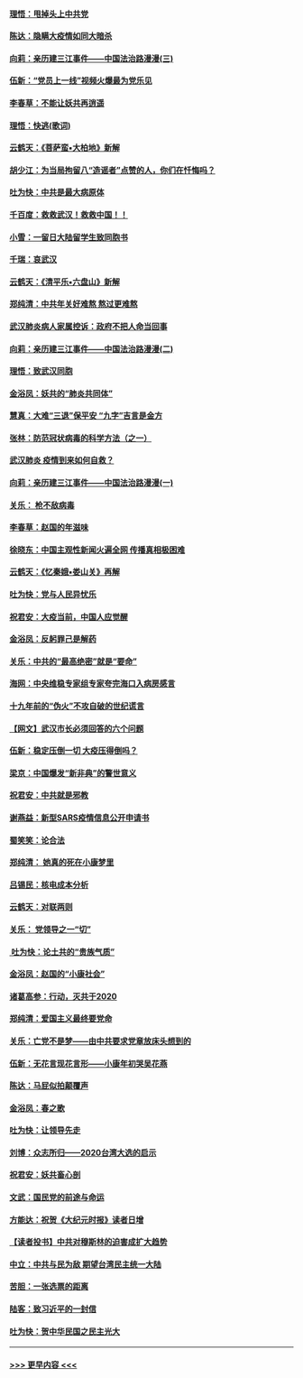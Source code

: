 #### [理悟：甩掉头上中共党](../pages/nsc993/n11838826.md?t=02030933) 
#### [陈达：隐瞒大疫情如同大暗杀](../pages/nsc993/n11838771.md?t=02030933) 
#### [向莉：亲历建三江事件——中国法治路漫漫(三)](../pages/nsc993/n11831825.md?t=02030933) 
#### [伍新：“党员上一线”视频火爆最为党乐见](../pages/nsc993/n11838200.md?t=02030933) 
#### [李春草：不能让妖共再逍遥](../pages/nsc993/n11838102.md?t=02030933) 
#### [理悟：快逃(歌词)](../pages/nsc993/n11838083.md?t=02030933) 
#### [云鹤天：《菩萨蛮▪大柏地》新解](../pages/nsc993/n11838059.md?t=02030933) 
#### [胡少江：为当局拘留八“造谣者”点赞的人，你们在忏悔吗？](../pages/nsc993/n11836801.md?t=02030933) 
#### [吐为快：中共是最大病原体](../pages/nsc993/n11836748.md?t=02030933) 
#### [千百度：救救武汉！救救中国！！](../pages/nsc993/n11836145.md?t=02030933) 
#### [小雪：一留日大陆留学生致同胞书](../pages/nsc993/n11834624.md?t=02030933) 
#### [千瑞：哀武汉](../pages/nsc993/n11833647.md?t=02030933) 
#### [云鹤天：《清平乐▪六盘山》新解](../pages/nsc993/n11833611.md?t=02030933) 
#### [郑纯清：中共年关好难熬 熬过更难熬](../pages/nsc993/n11833489.md?t=02030933) 
#### [武汉肺炎病人家属控诉：政府不把人命当回事](../pages/nsc993/n11833205.md?t=02030933) 
#### [向莉：亲历建三江事件——中国法治路漫漫(二)](../pages/nsc993/n11829102.md?t=02030933) 
#### [理悟：致武汉同胞](../pages/nsc993/n11831522.md?t=02030933) 
#### [金浴凤：妖共的“肺炎共同体”](../pages/nsc993/n11829448.md?t=02030933) 
#### [慧真：大难“三退”保平安 “九字”吉言是金方](../pages/nsc993/n11829501.md?t=02030933) 
#### [张林：防范冠状病毒的科学方法（之一）](../pages/nsc993/n11828618.md?t=02030933) 
#### [武汉肺炎 疫情到来如何自救？](../pages/nsc993/n11827632.md?t=02030933) 
#### [向莉：亲历建三江事件——中国法治路漫漫(一)](../pages/nsc993/n11827190.md?t=02030933) 
#### [关乐： 枪不敌病毒](../pages/nsc993/n11826746.md?t=02030933) 
#### [李春草：赵国的年滋味](../pages/nsc993/n11826321.md?t=02030933) 
#### [徐晓东：中国主观性新闻火遍全网 传播真相极困难](../pages/nsc993/n11826508.md?t=02030933) 
#### [云鹤天：《忆秦娥▪娄山关》再解](../pages/nsc993/n11824682.md?t=02030933) 
#### [吐为快：党与人民异忧乐](../pages/nsc993/n11824660.md?t=02030933) 
#### [祝君安：大疫当前，中国人应觉醒](../pages/nsc993/n11821946.md?t=02030933) 
#### [金浴凤：反躬罪己是解药](../pages/nsc993/n11820280.md?t=02030933) 
#### [关乐：中共的“最高绝密”就是“要命”](../pages/nsc993/n11816946.md?t=02030933) 
#### [海网：中央维稳专家组专家夸完海口入病房感言](../pages/nsc993/n11815138.md?t=02030933) 
#### [十九年前的“伪火”不攻自破的世纪谎言](../pages/nsc993/n11813238.md?t=02030933) 
#### [【网文】武汉市长必须回答的六个问题](../pages/nsc993/n11813848.md?t=02030933) 
#### [伍新：稳定压倒一切 大疫压得倒吗？](../pages/nsc993/n11812634.md?t=02030933) 
#### [梁京：中国爆发“新非典”的警世意义](../pages/nsc993/n11812554.md?t=02030933) 
#### [祝君安：中共就是邪教](../pages/nsc993/n11812431.md?t=02030933) 
#### [谢燕益：新型SARS疫情信息公开申请书](../pages/nsc993/n11808840.md?t=02030933) 
#### [蜀笑笑：论合法](../pages/nsc993/n11808064.md?t=02030933) 
#### [郑纯清： 她真的死在小康梦里](../pages/nsc993/n11806623.md?t=02030933) 
#### [吕锡民：核电成本分析](../pages/nsc993/n11806284.md?t=02030933) 
#### [云鹤天：对联两则](../pages/nsc993/n11805957.md?t=02030933) 
#### [关乐： 党领导之一“切”](../pages/nsc993/n11804505.md?t=02030933) 
#### [ 吐为快：论土共的“贵族气质”](../pages/nsc993/n11804490.md?t=02030933) 
#### [金浴凤：赵国的“小康社会”](../pages/nsc993/n11804452.md?t=02030933) 
#### [诸葛高参：行动，灭共于2020](../pages/nsc993/n11804120.md?t=02030933) 
#### [郑纯清：爱国主义最终要党命](../pages/nsc993/n11802197.md?t=02030933) 
#### [关乐：亡党不是梦——由中共要求党章放床头想到的](../pages/nsc993/n11802156.md?t=02030933) 
#### [伍新：无花言现花言形——小康年初哭吴花燕](../pages/nsc993/n11800044.md?t=02030933) 
#### [陈达：马屁似拍颠覆声](../pages/nsc993/n11800010.md?t=02030933) 
#### [金浴凤：春之歌](../pages/nsc993/n11797687.md?t=02030933) 
#### [吐为快：让领导先走](../pages/nsc993/n11797512.md?t=02030933) 
#### [刘博：众志所归——2020台湾大选的启示](../pages/nsc993/n11796878.md?t=02030933) 
#### [祝君安：妖共畜心剖](../pages/nsc993/n11794273.md?t=02030933) 
#### [文武：国民党的前途与命运](../pages/nsc993/n11794198.md?t=02030933) 
#### [方能达：祝贺《大纪元时报》读者日增](../pages/nsc993/n11793807.md?t=02030933) 
#### [【读者投书】中共对穆斯林的迫害成扩大趋势](../pages/nsc993/n11791371.md?t=02030933) 
#### [中立：中共与民为敌 期望台湾民主统一大陆](../pages/nsc993/n11790392.md?t=02030933) 
#### [苦胆：一张选票的距离](../pages/nsc993/n11788914.md?t=02030933) 
#### [陆客：致习近平的一封信](../pages/nsc993/n11788867.md?t=02030933) 
#### [吐为快：贺中华民国之民主光大](../pages/nsc993/n11788618.md?t=02030933) 

----
#### [ >>> 更早内容 <<< ](../indexes/nsc993-earlier.md)
